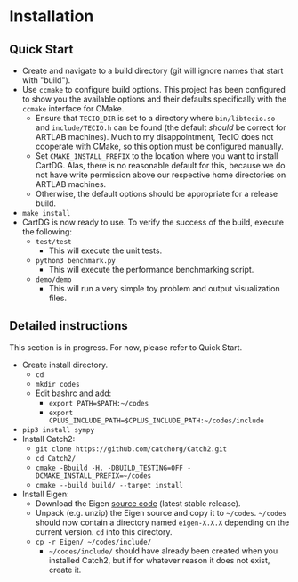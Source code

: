 # Installation

## Quick Start
* Create and navigate to a build directory (git will ignore names that start with "build").
* Use `ccmake` to configure build options. This project has been configured to show you the available options and their defaults specifically with the `ccmake` interface for CMake.
  * Ensure that `TECIO_DIR` is set to a directory where `bin/libtecio.so` and `include/TECIO.h` can be found (the default *should* be correct for ARTLAB machines).
    Much to my disappointment, TecIO does not cooperate with CMake, so this option must be configured manually.
  * Set `CMAKE_INSTALL_PREFIX` to the location where you want to install CartDG. Alas, there is no reasonable default for this,
    because we do not have write permission above our respective home directories on ARTLAB machines.
  * Otherwise, the default options should be appropriate for a release build.
* `make install`
* CartDG is now ready to use. To verify the success of the build, execute the following:
  * `test/test`
    * This will execute the unit tests.
  * `python3 benchmark.py`
    * This will execute the performance benchmarking script.
  * `demo/demo`
    * This will run a very simple toy problem and output visualization files.

## Detailed instructions
This section is in progress. For now, please refer to Quick Start.
* Create install directory.
  * `cd`
  * `mkdir codes`
  * Edit bashrc and add:
    * `export PATH=$PATH:~/codes`
    * `export CPLUS_INCLUDE_PATH=$CPLUS_INCLUDE_PATH:~/codes/include`
* `pip3 install sympy`
* Install Catch2:
  * `git clone https://github.com/catchorg/Catch2.git`
  * `cd Catch2/`
  * `cmake -Bbuild -H. -DBUILD_TESTING=OFF -DCMAKE_INSTALL_PREFIX=~/codes`
  * `cmake --build build/ --target install`
* Install Eigen:
  * Download the Eigen [source code](http://eigen.tuxfamily.org/index.php?title=Main_Page#Download) (latest stable release).
  * Unpack (e.g. unzip) the Eigen source and copy it to `~/codes`. `~/codes` should now contain a directory named `eigen-X.X.X` depending
    on the current version. `cd` into this directory.
  * `cp -r Eigen/ ~/codes/include/`
    * `~/codes/include/` should have already been created when you installed Catch2, but if for whatever reason it does not exist, create it.
